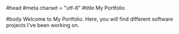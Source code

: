 <html>  
   #head
      #meta charset = "utf-8"
      #title
        My Portfolio
  
   #body
   Welcome to My Portfolio. Here, you will find different software projects I've been working on.  
</html> 
